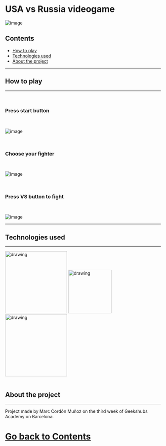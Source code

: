 # USA vs Russia videogame
![image](https://i.gyazo.com/2d3fb1018bc7a8f81cdadca4750e9065.jpg)

## Contents

 - [How to play](#How-to-play)
 - [Technologies used](#Technologies-used)
 - [About the project](#About-the-project)
  
--------------

## How to play

-----------------
<br/>

### Press start button

<br/>

![image](https://i.gyazo.com/bf220e9af5865af67a96d47c4a299616.png)

<br/>

### Choose your fighter

<br/>

![image](https://i.gyazo.com/619614599bc2628915ce0275c6283b6f.png)

<br/>

### Press VS button to fight

<br/>

![image](https://i.gyazo.com/f2802d15f8a7966c755f51b06d26f35a.jpg)

----------------------

## Technologies used

-------

<img src="https://upload.wikimedia.org/wikipedia/commons/thumb/6/61/HTML5_logo_and_wordmark.svg/1200px-HTML5_logo_and_wordmark.svg.png" alt="drawing" width="200"/>
<img src="https://upload.wikimedia.org/wikipedia/commons/thumb/d/d5/CSS3_logo_and_wordmark.svg/1452px-CSS3_logo_and_wordmark.svg.png" alt="drawing" width="140"/>
<img src="https://i.blogs.es/544e7d/650_1000_javascript_logo/1366_2000.png" alt="drawing" width="200"/>
<br/>
<br/>

## About the project

-------

Project made by Marc Cordón Muñoz on the third week of Geekshubs Academy on Barcelona.

 # [Go back to Contents](#Contents)